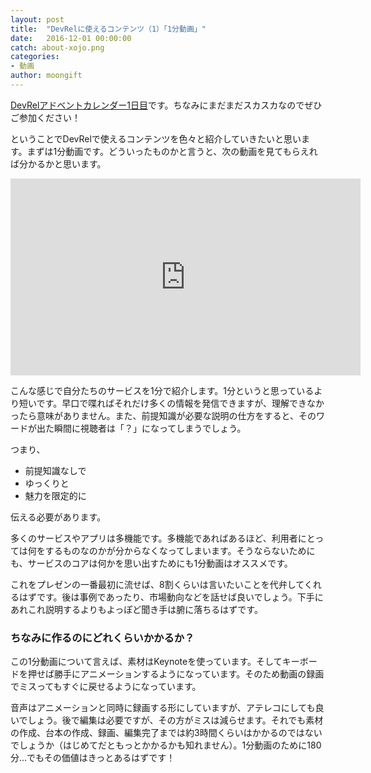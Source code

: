 ```yaml
---
layout: post
title:  "DevRelに使えるコンテンツ（1）「1分動画」"
date:   2016-12-01 00:00:00
catch: about-xojo.png
categories:
- 動画
author: moongift
---
```


[DevRelアドベントカレンダー1日目](http://qiita.com/advent-calendar/2016/devrel)です。ちなみにまだまだスカスカなのでぜひご参加ください！

ということでDevRelで使えるコンテンツを色々と紹介していきたいと思います。まずは1分動画です。どういったものかと言うと、次の動画を見てもらえれば分かるかと思います。

<iframe width="560" height="315" src="https://www.youtube.com/embed/Ck85uWuOsYk" frameborder="0" allowfullscreen></iframe>

こんな感じで自分たちのサービスを1分で紹介します。1分というと思っているより短いです。早口で喋ればそれだけ多くの情報を発信できますが、理解できなかったら意味がありません。また、前提知識が必要な説明の仕方をすると、そのワードが出た瞬間に視聴者は「？」になってしまうでしょう。

つまり、

- 前提知識なしで
- ゆっくりと
- 魅力を限定的に

伝える必要があります。

多くのサービスやアプリは多機能です。多機能であればあるほど、利用者にとっては何をするものなのかが分からなくなってしまいます。そうならないためにも、サービスのコアは何かを思い出すためにも1分動画はオススメです。

これをプレゼンの一番最初に流せば、8割くらいは言いたいことを代弁してくれるはずです。後は事例であったり、市場動向などを話せば良いでしょう。下手にあれこれ説明するよりもよっぽど聞き手は腑に落ちるはずです。

### ちなみに作るのにどれくらいかかるか？

この1分動画について言えば、素材はKeynoteを使っています。そしてキーボードを押せば勝手にアニメーションするようになっています。そのため動画の録画でミスってもすぐに戻せるようになっています。

音声はアニメーションと同時に録画する形にしていますが、アテレコにしても良いでしょう。後で編集は必要ですが、その方がミスは減らせます。それでも素材の作成、台本の作成、録画、編集完了までは約3時間くらいはかかるのではないでしょうか（はじめてだともっとかかるかも知れません）。1分動画のために180分…でもその価値はきっとあるはずです！


